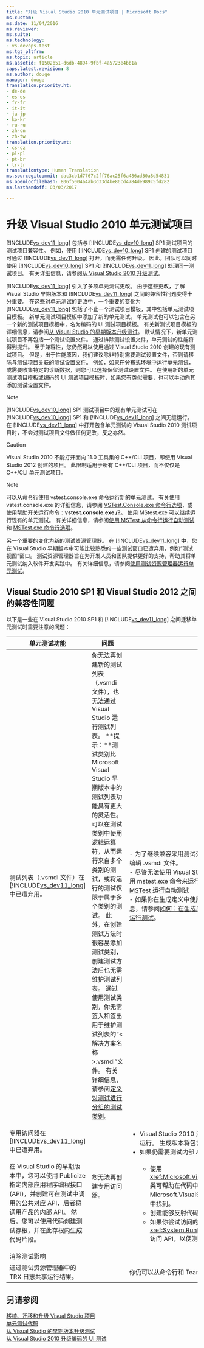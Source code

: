 ```yaml
---
title: "升级 Visual Studio 2010 单元测试项目 | Microsoft Docs"
ms.custom: 
ms.date: 11/04/2016
ms.reviewer: 
ms.suite: 
ms.technology:
- vs-devops-test
ms.tgt_pltfrm: 
ms.topic: article
ms.assetid: f1502b51-d6db-4894-9fbf-4a5723e4bb1a
caps.latest.revision: 8
ms.author: douge
manager: douge
translation.priority.ht:
- de-de
- es-es
- fr-fr
- it-it
- ja-jp
- ko-kr
- ru-ru
- zh-cn
- zh-tw
translation.priority.mt:
- cs-cz
- pl-pl
- pt-br
- tr-tr
translationtype: Human Translation
ms.sourcegitcommit: dac3cb1d7767c2ff76ac25f6a486ad30a8d54831
ms.openlocfilehash: 806f5004a4ab3d33d4be86cd4784de989c5fd282
ms.lasthandoff: 03/03/2017

---
```

# <a name="upgrade-visual-studio-2010-unit-test-projects"></a>升级 Visual Studio 2010 单元测试项目
[!INCLUDE[vs_dev11_long](../data-tools/includes/vs_dev11_long_md.md)] 包括与 [!INCLUDE[vs_dev10_long](../code-quality/includes/vs_dev10_long_md.md)] SP1 测试项目的测试项目兼容性。 例如，使用 [!INCLUDE[vs_dev10_long](../code-quality/includes/vs_dev10_long_md.md)] SP1 创建的测试项目可通过 [!INCLUDE[vs_dev11_long](../data-tools/includes/vs_dev11_long_md.md)] 打开，而无需任何升级。 因此，团队可以同时使用 [!INCLUDE[vs_dev10_long](../code-quality/includes/vs_dev10_long_md.md)] SP1 和 [!INCLUDE[vs_dev11_long](../data-tools/includes/vs_dev11_long_md.md)] 处理同一测试项目。 有关详细信息，请参阅[从 Visual Studio 2010 升级测试](http://msdn.microsoft.com/en-us/e9c8b7f6-bd72-448e-8edb-d090dcc5cf52)。  
  
 [!INCLUDE[vs_dev11_long](../data-tools/includes/vs_dev11_long_md.md)] 引入了多项单元测试更改。 由于这些更改，了解 Visual Studio 早期版本和 [!INCLUDE[vs_dev11_long](../data-tools/includes/vs_dev11_long_md.md)] 之间的兼容性问题变得十分重要。 在这些对单元测试的更改中，一个重要的变化为 [!INCLUDE[vs_dev11_long](../data-tools/includes/vs_dev11_long_md.md)] 包括了不止一个测试项目模板，其中包括单元测试项目模板。 新单元测试项目模板中添加了新的单元测试。 单元测试也可以包含在另一个新的测试项目模板中，名为编码的 UI 测试项目模板。 有关新测试项目模板的详细信息，请参阅[从 Visual Studio 的早期版本升级测试](http://msdn.microsoft.com/en-us/e9c8b7f6-bd72-448e-8edb-d090dcc5cf52)。 默认情况下，新单元测试项目不再包括一个测试设置文件。 通过排除测试设置文件，单元测试的性能将得到提升。 至于兼容性，您仍然可以使用通过 Visual Studio 2010 创建的现有测试项目。 但是，出于性能原因，我们建议除非特别需要测试设置文件，否则请移除与测试项目关联的测试设置文件。 例如，如果在分布式环境中运行单元测试，或需要收集特定的诊断数据，则您可以选择保留测试设置文件。 在使用新的单元测试项目模板或编码的 UI 测试项目模板时，如果您有类似需要，也可以手动向其添加测试设置文件。  
  
> [!NOTE]
>  [!INCLUDE[vs_dev10_long](../code-quality/includes/vs_dev10_long_md.md)] SP1 测试项目中的现有单元测试可在 [!INCLUDE[vs_dev10_long](../code-quality/includes/vs_dev10_long_md.md)] SP1 和 [!INCLUDE[vs_dev11_long](../data-tools/includes/vs_dev11_long_md.md)] 之间无缝运行。 在 [!INCLUDE[vs_dev11_long](../data-tools/includes/vs_dev11_long_md.md)] 中打开包含单元测试的 Visual Studio 2010 测试项目时，不会对测试项目文件做任何更改，反之亦然。  
  
> [!CAUTION]
>  Visual Studio 2010 不能打开面向 11.0 工具集的 C++/CLI 项目，即使用 Visual Studio 2012 创建的项目。 此限制适用于所有 C++/CLI 项目，而不仅仅是 C++/CLI 单元测试项目。  
  
> [!NOTE]
>  可以从命令行使用 vstest.console.exe 命令运行新的单元测试。 有关使用 vstest.console.exe 的详细信息，请参阅 [VSTest.Console.exe 命令行选项](/devops-test-docs/test/vstest-console-exe-command-line-options)，或使用帮助开关运行命令：**vstest.console.exe /?**。 使用 MStest.exe 可以继续运行现有的单元测试。 有关详细信息，请参阅[使用 MSTest 从命令行运行自动测试](/devops-test-docs/test/run-automated-tests-from-the-command-line-using-mstest)和 [MSTest.exe 命令行选项](/devops-test-docs/test/mstest-exe-command-line-options)。  
  
 另一个重要的变化为新的测试资源管理器。 在 [!INCLUDE[vs_dev11_long](../data-tools/includes/vs_dev11_long_md.md)] 中，您在 Visual Studio 早期版本中可能比较熟悉的一些测试窗口已遭弃用，例如“测试视图”窗口。 测试资源管理器旨在为开发人员和团队提供更好的支持，帮助其将单元测试纳入软件开发实践中。 有关详细信息，请参阅[使用测试资源管理器运行单元测试](../test/run-unit-tests-with-test-explorer.md)。  
  
## <a name="compatibility-issues-between-visual-studio-2010-sp1-and-visual-studio-2012"></a>Visual Studio 2010 SP1 和 Visual Studio 2012 之间的兼容性问题  
 以下是一些在 Visual Studio 2010 SP1 和 [!INCLUDE[vs_dev11_long](../data-tools/includes/vs_dev11_long_md.md)] 之间迁移单元测试时需要注意的问题：  
  
|单元测试功能|问题|解决方案|  
|-----------------------------|-----------|--------------|  
|测试列表（.vsmdi 文件）在 [!INCLUDE[vs_dev11_long](../data-tools/includes/vs_dev11_long_md.md)] 中已遭弃用。|你无法再创建新的测试列表（.vsmdi 文件），也无法通过 Visual Studio 运行测试列表。 **提示：**测试类别比 Microsoft Visual Studio 早期版本中的测试列表功能具有更大的灵活性。 可以在测试类别中使用逻辑运算符，从而运行来自多个类别的测试，或将运行的测试仅限于属于多个类别的测试。 此外，在创建测试方法时很容易添加测试类别，创建测试方法后也无需维护测试列表。 通过使用测试类别，你无需签入和签出用于维护测试列表的“\<解决方案名称>.vsmdi”文件。 有关详细信息，请参阅[定义对测试进行分组的测试类别](/devops-test-docs/test/defining-test-categories-to-group-your-tests)。|-   为了继续兼容采用测试列表的现有测试项目，你仍可以使用 Visual Studio 编辑 .vsmdi 文件。<br />-   尽管无法使用 Visual Studio 运行迁移的测试列表，但你仍可以从命令行使用 mstest.exe 命令来运行。 有关详细信息，请参阅[如何：从命令行使用 MSTest 运行自动测试](/devops-test-docs/test/run-automated-tests-from-the-command-line-using-mstest)<br />-   如果你在生成定义中使用的是测试列表，则可以继续使用它。 有关详细信息，请参阅[如何：在生成应用程序之后配置和运行计划的测试](http://msdn.microsoft.com/en-us/32acfeb1-b1aa-4afb-8cfe-cc209e6183fd)和[在生成过程中运行测试](http://msdn.microsoft.com/Library/d05743a1-c5cf-447e-bed9-bed3cb595e38)。|  
|专用访问器在 [!INCLUDE[vs_dev11_long](../data-tools/includes/vs_dev11_long_md.md)] 中已遭弃用。<br /><br /> 在 Visual Studio 的早期版本中，您可以使用 Publicize 指定内部应用程序编程接口 (API)，并创建可在测试中调用的公共对应 API，后者将调用产品的内部 API。 然后，您可以使用代码创建测试存根，并在此存根内生成代码片段。|您无法再创建专用访问器。|<ul><li>Visual Studio 2010 测试项目将在 [!INCLUDE[vs_dev11_long](../data-tools/includes/vs_dev11_long_md.md)] 中编译和运行。 生成版本将包含输出警告。</li><li>如果仍需要测试内部 API，则可以使用以下选项：<br /><br /> <ul><li>使用 <xref:Microsoft.VisualStudio.TestTools.UnitTesting.PrivateObject> 类可帮助在代码中访问内部和私有 API。 这可以在 Microsoft.VisualStudio.QualityTools.UnitTestFramework.dll 程序集中找到。</li><li>创建能够反射代码以访问内部或私有 API 的反射框架。</li><li>如果你尝试访问的代码是内部代码，则可以使用 <xref:System.Runtime.CompilerServices.InternalsVisibleToAttribute> 访问 API，以便测试代码能够访问内部 API。</li></ul></li></ul>|  
|消除测试影响|||  
|通过测试资源管理器中的 TRX 日志共享运行结果。||你仍可以从命令行和 Team Build 获取 TRX 日志。|  
  
## <a name="see-also"></a>另请参阅  
 [移植、迁移和升级 Visual Studio 项目](../porting/port-migrate-and-upgrade-visual-studio-projects.md)   
 [单元测试代码](../test/unit-test-your-code.md)   
 [从 Visual Studio 的早期版本升级测试](http://msdn.microsoft.com/en-us/e9c8b7f6-bd72-448e-8edb-d090dcc5cf52)   
 [从 Visual Studio 2010 升级编码的 UI 测试](../test/upgrading-coded-ui-tests-from-visual-studio-2010.md)

